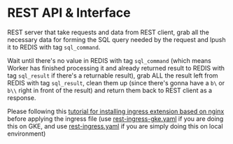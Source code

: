 # REST API & Interface

REST server that take requests and data from REST client, grab all the necessary data for forming the SQL query needed by the request and lpush it to REDIS with tag `sql_command`.

Wait until there's no value in REDIS with tag `sql_command` (which means Worker has finished processing it and already returned result to REDIS with tag `sql_result` if there's a returnable result), grab ALL the result left from REDIS with tag `sql_result`, clean them up (since there's gonna have a `b\` or `b\\` right in front of the result) and return them back to REST client as a response.

Please following this [tutorial for installing ingress extension based on nginx](https://kubernetes.github.io/ingress-nginx/deploy/#docker-for-mac)  before applying the ingress file (use [rest-ingress-gke.yaml](rest-ingress-gke.yaml) if you are doing this on GKE, and use [rest-ingress.yaml](rest-ingress.yaml) if you are simply doing this on local environment)